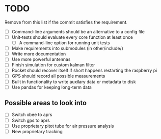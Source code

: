 # TODO
Remove from this list if the commit satisfies the requirement.
* [ ] Command-line arguments should be an alternative to a config file
* [ ] Unit-tests should evaluate every core function at least once
  * [ ] A command-line option for running unit tests
* [ ] Make requirements into submodules (in other/include/)
* [ ] Write more documentation
* [ ] Use more powerful antennas
* [ ] Finish simulation for custom kalman filter
* [ ] Rocket should recover itself if short happens restarting the raspberry pi
* [ ] GPS should record all possible measurements
* [ ] Built in functionality to write auxilary data or metadata to disk
* [ ] Use pandas for keeping long-term data

## Possible areas to look into
* [ ] Switch xbee to aprs
* [ ] Switch gps to aprs
* [ ] Use proprietary pitot tube for air pressure analysis
* [ ] New proprietary tracking

